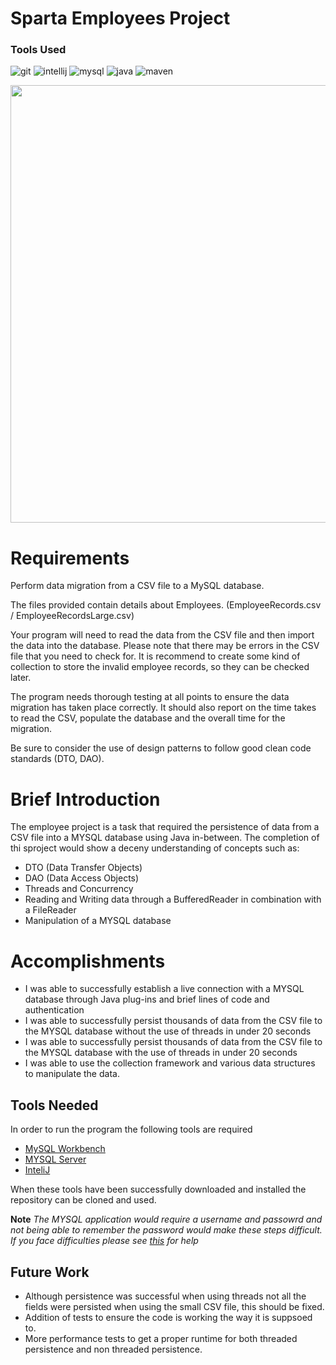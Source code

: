 # Sparta Employees Project
### Tools Used

![git](https://img.shields.io/badge/git-%23F05032.svg?&style=for-the-badge&logo=git&logoColor=white)
![intellij](https://img.shields.io/badge/intelliJ%20IDEA-%23000000.svg?&style=for-the-badge&logo=intellij-idea&logoColor=white)
![mysql](https://img.shields.io/badge/mysql-%2300f.svg?&style=for-the-badge&logo=mysql&logoColor=white)
![java](https://img.shields.io/badge/java-%23ED8B00.svg?&style=for-the-badge&logo=java&logoColor=white)
![maven](https://img.shields.io/badge/Apache%20Maven-%23C71A36.svg?&style=for-the-badge&logo=apache-maven&logoColor=white)

<img src = "https://media1.giphy.com/media/2vocQ6P1TniaOOpRZl/giphy.gif" width = "700px">



# Requirements 

Perform data migration from a CSV file to a MySQL database.

The files provided contain details about Employees. (EmployeeRecords.csv / EmployeeRecordsLarge.csv)

Your program will need to read the data from the CSV file and then import the data into the database. Please note that there may be errors in the CSV file that you need to check for. It is recommend to create some kind of collection to store the invalid employee records, so they can be checked later.

The program needs thorough testing at all points to ensure the data migration has taken place correctly. It should also report on the time takes to read the CSV, populate the database and the overall time for the migration.

Be sure to consider the use of design patterns to follow good clean code standards (DTO, DAO).

# Brief Introduction

The employee project is a task that required the persistence of data from a CSV file into a MYSQL database using Java in-between. The completion of thi sproject would show a deceny understanding of concepts such as:

- DTO (Data Transfer Objects)
- DAO (Data Access Objects)
- Threads and Concurrency
- Reading and Writing data through a BufferedReader in combination with a FileReader
- Manipulation of a MYSQL database

# Accomplishments

- I was able to successfully establish a live connection with a MYSQL database through Java plug-ins and brief lines of code and authentication
- I was able to successfully persist thousands of data from the CSV file to the MYSQL database without the use of threads in under 20 seconds
- I was able to successfully persist thousands of data from the CSV file to the MYSQL database with the use of threads in under 20 seconds
- I was able to use the collection framework and various data structures to manipulate the data.




## Tools Needed

In order to run the program the following tools are required

- [MySQL Workbench](https://dev.mysql.com/downloads/workbench/) 
- [MYSQL Server](https://dev.mysql.com/downloads/windows/installer/8.0.html)
- [InteliJ](https://www.jetbrains.com/idea/download/#section=mac) 

When these tools have been successfully downloaded and installed the repository can be cloned and used.

**Note** *The MYSQL application would require a username and passowrd and not being able to remember the password would make these steps difficult. 
If you face difficulties please see [this](https://www.a2hosting.co.uk/kb/developer-corner/mysql/reset-mysql-root-password) for help*


## Future Work

- Although persistence was successful when using threads not all the fields were persisted when using the small CSV file, this should be fixed.
- Addition of tests to ensure the code is working the way it is suppsoed to.
- More performance tests to get a proper runtime for both threaded persistence and non threaded persistence.
